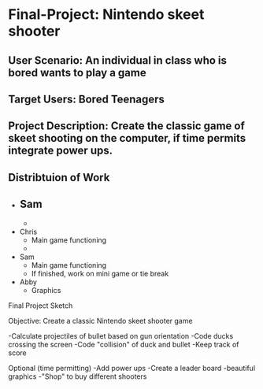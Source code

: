 # Final-Project: Nintendo skeet shooter

## User Scenario: An individual in class who is bored wants to play a game

## Target Users: Bored Teenagers

## Project Description: Create the classic game of skeet shooting on the computer, if time permits integrate power ups.

## Distribtuion of Work
+ Sam
  - 
  - 
+ Chris
  - Main game functioning
  - 
+ Sam 
  - Main game functioning
  - If finished, work on mini game or tie break
+ Abby
  - Graphics

Final Project Sketch


Objective: Create a classic Nintendo skeet shooter game 

  -Calculate projectiles of bullet based on gun orientation
  -Code ducks crossing the screen
  -Code "collision" of duck and bullet
  -Keep track of score

Optional (time permitting)
  -Add power ups
  -Create a leader board
  -beautiful graphics
  -"Shop" to buy different shooters
